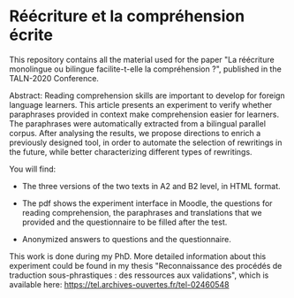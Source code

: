 # Réécriture et la compréhension écrite 

This repository contains all the material used for the paper "La réécriture monolingue ou bilingue facilite-t-elle la compréhension ?", published in the TALN-2020 Conference. 

Abstract:
Reading comprehension skills are important to develop for foreign language learners. This article presents an experiment to verify whether paraphrases provided in context make comprehension easier for learners. The paraphrases were automatically extracted from a bilingual parallel corpus. After analysing the results, we propose directions to enrich a previously designed tool, in order to automate the selection of rewritings in the future, while better characterizing different types of rewritings.

You will find: 

- The three versions of the two texts in A2 and B2 level, in HTML format. 

- The pdf shows the experiment interface in Moodle, the questions for reading comprehension, the paraphrases and translations that we provided and the questionnaire to be filled after the test. 

- Anonymized answers to questions and the questionnaire. 

This work is done during my PhD. More detailed information about this experiment could be found in my thesis "Reconnaissance des procédés de traduction sous-phrastiques : des ressources aux validations", which is available here: https://tel.archives-ouvertes.fr/tel-02460548
